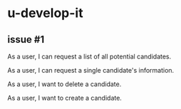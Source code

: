 # u-develop-it

## issue #1

As a user, I can request a list of all potential candidates.

As a user, I can request a single candidate's information.

As a user, I want to delete a candidate.

As a user, I want to create a candidate.

